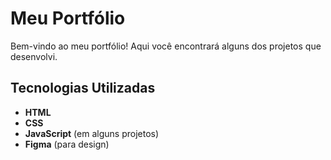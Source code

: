 # Meu Portfólio

Bem-vindo ao meu portfólio! Aqui você encontrará alguns dos projetos que desenvolvi.

## Tecnologias Utilizadas

- **HTML**
- **CSS**
- **JavaScript** (em alguns projetos)
- **Figma** (para design)
